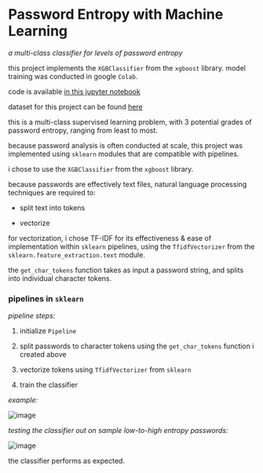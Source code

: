 # Password Entropy with Machine Learning

*a multi-class classifier for levels of password entropy*

this project implements the `XGBClassifier` from the `xgboost` library. model training was conducted in google `Colab`.

code is available [in this jupyter notebook](https://github.com/disesdi/password_entropy_with_machine_learning/blob/fd6708a7c33b39284cbc0a8a1269058d009b6c5f/assessing_password_security_with_machine_learning.ipynb)

dataset for this project can be found [here](https://github.com/disesdi/password_entropy_with_machine_learning/blob/fd6708a7c33b39284cbc0a8a1269058d009b6c5f/passwordDataset.csv)

this is a multi-class supervised learning problem, with 3 potential grades of password entropy, ranging from least to most.

because password analysis is often conducted at scale, this project was implemented using `sklearn` modules that are compatible with pipelines.

i chose to use the `XGBClassifier` from the `xgboost` library.

because passwords are effectively text files, natural language processing techniques are required to:

* split text into tokens

* vectorize

for vectorization, i chose TF-IDF for its effectiveness & ease of implementation within `sklearn` pipelines, using the `TfidfVectorizer` from the `sklearn.feature_extraction.text` module.

the `get_char_tokens` function takes as input a password string, and splits into individual character tokens.

### pipelines in `sklearn`

*pipeline steps:*

1. initialize `Pipeline`

2. split passwords to character tokens using the `get_char_tokens` function i created above

3. vectorize tokens using `TfidfVectorizer` from `sklearn`

4. train the classifier

*example:*

![image](https://user-images.githubusercontent.com/110150470/211313519-4eb9a750-8796-4e0c-bb44-8b4be48a364d.png)

*testing the classifier out on sample low-to-high entropy passwords:*

![image](https://user-images.githubusercontent.com/110150470/211314017-f4487097-0a34-4a60-811b-b69c600126ec.png)

the classifier performs as expected.
